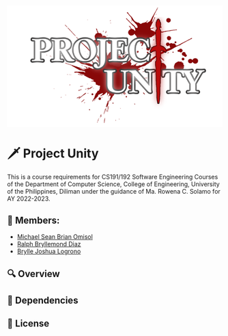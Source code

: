![](_readme_files/projectunity.png)

# :dagger: Project Unity

This is a course requirements for CS191/192 Software Engineering Courses of the Department of Computer Science, College of Engineering, University of the Philippines, Diliman under the guidance of Ma. Rowena C. Solamo for AY 2022-2023.

## :busts_in_silhouette: Members:

- [Michael Sean Brian Omisol](https://github.com/FlamingHerb)
- [Ralph Bryllemond Diaz](https://github.com/Bourbon-Rye)
- [Brylle Joshua Logrono](https://github.com/d1w1rm4)

## :mag: Overview



## :wrench: Dependencies



## :scroll: License

